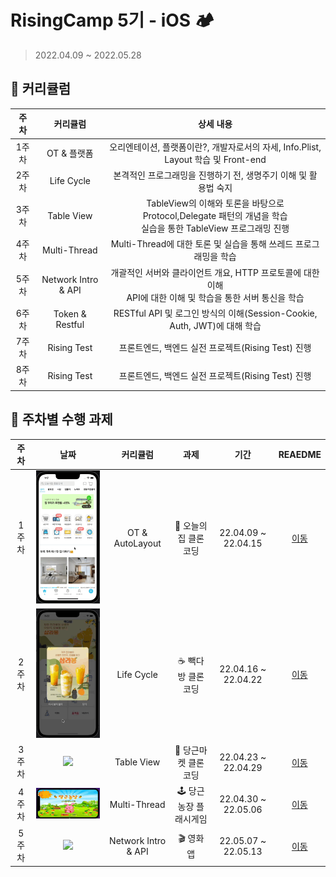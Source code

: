 # RisingCamp 5기 - iOS 🏕
> 2022.04.09 ~ 2022.05.28
> 
## 📌 커리큘럼
| 주차 | 커리큘럼 | 상세 내용 |
| :----------: | :----------: | :----------: |
| 1주차 | OT & 플랫폼 | 오리엔테이션, 플랫폼이란?, 개발자로서의 자세, Info.Plist, Layout 학습 및 Front-end |
| 2주차 | Life Cycle | 본격적인 프로그래밍을 진행하기 전, 생명주기 이해 및 활용법 숙지 |
| 3주차 | Table View | TableView의 이해와 토론을 바탕으로 Protocol,Delegate 패턴의 개념을 학습 <br> 실습을 통한 TableView 프로그래밍  진행 |
| 4주차 | Multi-Thread | Multi-Thread에 대한 토론 및 실습을 통해 쓰레드 프로그래밍을 학습 |
| 5주차 | Network Intro & API | 개괄적인 서버와 클라이언트 개요, HTTP 프로토콜에 대한 이해 <br> API에 대한 이해 및 학습을 통한 서버 통신을 학습 |
| 6주차 | Token & Restful | RESTful API 및 로그인 방식의 이해(Session-Cookie, Auth, JWT)에 대해 학습 |
| 7주차 | Rising Test | 프론트엔드, 백엔드 실전 프로젝트(Rising Test) 진행 |
| 8주차 | Rising Test | 프론트엔드, 백엔드 실전 프로젝트(Rising Test) 진행 |

   
## 📌 주차별 수행 과제

| 주차 | 날짜 | 커리큘럼 | 과제 | 기간 |  REAEDME |   
| :----------: | :----------: | :----------: | :----------: | :----------: | :----------: | 
| 1주차 | <img width="210" src="./gif/week1.gif"> | OT & AutoLayout | 🏡 오늘의 집 클론코딩 | 22.04.09 ~ 22.04.15 | [이동](./week1/TodayHouse/README.md) |
| 2주차 | <img width="210" src="./gif/week2.gif"> | Life Cycle | ☕️ 빽다방 클론코딩 | 22.04.16 ~ 22.04.22 | [이동](./week2/PalksCoffee/README.md) |
| 3주차 | <img width="210" src="./gif/week3.gif"> | Table View | 🥕 당근마켓 클론코딩 | 22.04.23 ~ 22.04.29 | [이동](./week3/DaangnMarket/README.md) |
| 4주차 | <img width="300" src="./gif/week4.gif"> | Multi-Thread | 🕹 당근농장 플래시게임 | 22.04.30 ~ 22.05.06 | [이동](./week4/CarrotFarmGame/README.md) |
| 5주차 | <img width="210" src="./gif/week5.gif"> | Network Intro & API | 🎬 영화 앱 | 22.05.07 ~ 22.05.13 | [이동](./week5/MovieAPI/README.md) |

